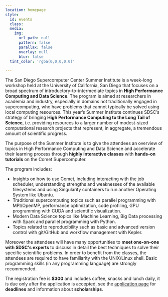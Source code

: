 ```yaml
---
location: homepage
style:
  id: events
  class:
  media:
    img:
      url_path: null
      pattern: false
      parallax: false
      overlay: null
      blur: false
  tint_color: 'rgba(0,0,0,0.0)'

---
```




The San Diego Supercomputer Center Summer Institute is a week-long workshop held at the University of California, San Diego that focuses on a broad spectrum of introductory-to-intermediate topics in **High Performance Computing and Data Science**. The program is aimed at researchers in academia and industry, especially in domains not traditionally engaged in supercomputing, who have problems that cannot typically be solved using local computing resources. This year’s Summer Institute continues SDSC’s strategy of bringing **High Performance Computing to the Long Tail of Science**, i.e. providing resources to a larger number of modest-sized computational research projects that represent, in aggregate, a tremendous amount of scientific progress.

The purpose of the Summer Institute is to give the attendees an overview of topics in High Performance Computing and Data Science and accelerate their learning process through **highly interactive classes** with **hands-on tutorials** on the Comet Supercomputer.

The program includes:

* Insights on how to use Comet, including interacting with the job scheduler, understanding strengths and weaknesses of the available filesystems and using Singularity containers to run another Operating System like Ubuntu.
* Traditional supercomputing topics such as parallel programming with MPI/OpenMP, performance optimization, code profiling, GPU programming with CUDA and scientific visualization.
* Modern Data Science topics like Machine Learning, Big Data processing with Spark and parallel programming with Python.
* Topics related to reproducibility such as basic and advanced version control with git/GitHub and workflow management with Kepler.

Moreover the attendees will have many opportunities to **meet one-on-one with SDSC's experts** to discuss in detail the best techniques to solve their specific scientific problems.
In order to benefit from the classes, the attendees are required to have familiarity with the UNIX/Linux shell. Basic programming skills (in any programming language) are strongly recommended.

The registration fee is **$300** and includes coffee, snacks and lunch daily, it is due only after the application is accepted, see the [application page](/apply) for **deadlines** and information about **scholarships**.
